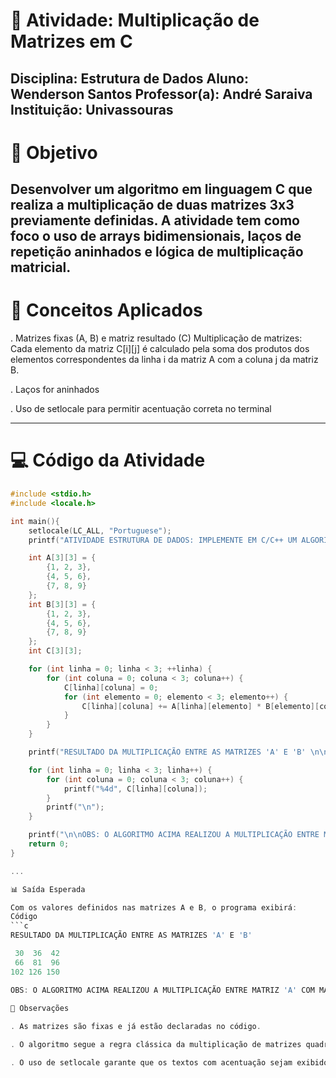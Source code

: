 # 📘 Atividade: Multiplicação de Matrizes em C

Disciplina: Estrutura de Dados 
Aluno: Wenderson Santos
Professor(a): André Saraiva
Instituição: Univassouras
---
# 🎯 Objetivo

Desenvolver um algoritmo em linguagem C que realiza a multiplicação de duas matrizes 3x3 previamente definidas. A atividade tem como foco o uso de arrays bidimensionais, laços de repetição aninhados e lógica de multiplicação matricial.
---

# 🧠 Conceitos Aplicados

. Matrizes fixas (A, B) e matriz resultado (C)
Multiplicação de matrizes: Cada elemento da matriz C[i][j] é calculado pela soma dos produtos dos elementos correspondentes da linha i da matriz A com a coluna j da matriz B.

. Laços for aninhados

. Uso de setlocale para permitir acentuação correta no terminal

---

# 💻 Código da Atividade
```c
#include <stdio.h>
#include <locale.h>

int main(){
    setlocale(LC_ALL, "Portuguese");
    printf("ATIVIDADE ESTRUTURA DE DADOS: IMPLEMENTE EM C/C++ UM ALGORITMO DE MULTIPLICAÇÃO DE MATRIZES \n\n");

    int A[3][3] = {
        {1, 2, 3},
        {4, 5, 6},
        {7, 8, 9}
    };
    int B[3][3] = {
        {1, 2, 3},
        {4, 5, 6},
        {7, 8, 9}
    };
    int C[3][3];

    for (int linha = 0; linha < 3; ++linha) {
        for (int coluna = 0; coluna < 3; coluna++) {
            C[linha][coluna] = 0;
            for (int elemento = 0; elemento < 3; elemento++) {
                C[linha][coluna] += A[linha][elemento] * B[elemento][coluna];
            }
        }
    }

    printf("RESULTADO DA MULTIPLICAÇÃO ENTRE AS MATRIZES 'A' E 'B' \n\n");

    for (int linha = 0; linha < 3; linha++) {
        for (int coluna = 0; coluna < 3; coluna++) {
            printf("%4d", C[linha][coluna]);
        }
        printf("\n");
    }

    printf("\n\nOBS: O ALGORITMO ACIMA REALIZOU A MULTIPLICAÇÃO ENTRE MATRIZ 'A' COM MATRIZ 'B' RESULTANDO NO PRODUTO 'C'.\n");
    return 0;
}

...

📊 Saída Esperada

Com os valores definidos nas matrizes A e B, o programa exibirá:
Código
```c
RESULTADO DA MULTIPLICAÇÃO ENTRE AS MATRIZES 'A' E 'B'

 30  36  42
 66  81  96
102 126 150

OBS: O ALGORITMO ACIMA REALIZOU A MULTIPLICAÇÃO ENTRE MATRIZ 'A' COM MATRIZ 'B' RESULTANDO NO PRODUTO 'C'.
         
📝 Observações

. As matrizes são fixas e já estão declaradas no código.

. O algoritmo segue a regra clássica da multiplicação de matrizes quadradas.

. O uso de setlocale garante que os textos com acentuação sejam exibidos corretamente no terminal.